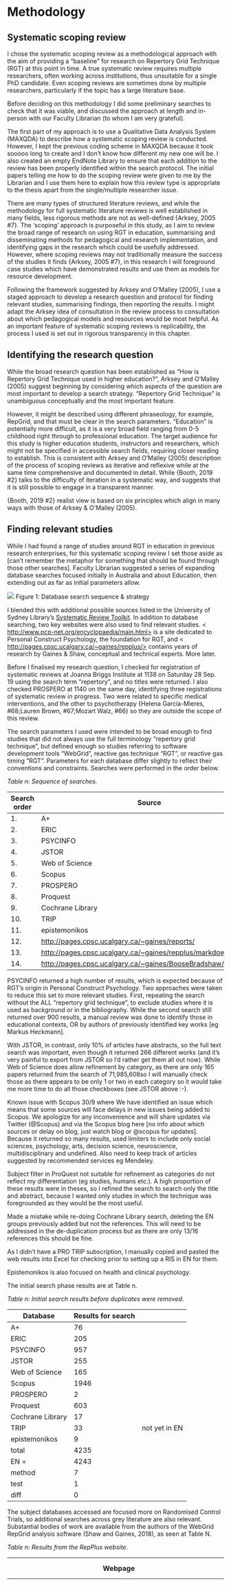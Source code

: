 # Methodology
## Systematic scoping review

I chose the systematic scoping review as a methodological approach with the aim of providing a “baseline” for research on Repertory Grid Technique (RGT) at this point in time. A true systematic review requires multiple researchers, often working across institutions, thus unsuitable for a single PhD candidate. Even scoping reviews are sometimes done by multiple researchers, particularly if the topic has a large literature base.

Before deciding on this methodology I did some preliminary searches to check that it was viable, and discussed the approach at length and in-person with our Faculty Librarian (to whom I am very grateful).

The first part of my approach is to use a Qualitative Data Analysis System (MAXQDA) to describe how a systematic scoping review is conducted. However, I kept the previous coding scheme in MAXQDA because it took sooooo long to create and I don’t know how different my new one will be. I also created an empty EndNote Library to ensure that each addition to the review has been properly identified within the search protocol. The initial papers telling me how to do the scoping review were given to me by the Librarian and I use them here to explain how this review type is appropriate to the thesis apart from the single/multiple researcher issue.

There are many types of structured literature reviews, and while the methodology for full systematic literature reviews is well established in many fields, less rigorous methods are not as well-defined {Arksey, 2005 #7}. The ‘scoping’ approach is purposeful in this study, as I aim to review the broad range of research on using RGT in education, summarising and disseminating methods for pedagogical and research implementation, and identifying gaps in the research which could be usefully addressed. However, where scoping reviews may not traditionally measure the success of the studies it finds {Arksey, 2005 #7}, in this research I will foreground case studies which have demonstrated results and use them as models for resource development.

Following the framework suggested by Arksey and O’Malley (2005), I use a staged approach to develop a research question and protocol for finding relevant studies, summarising findings, then reporting the results. I might adapt the Arksey idea of consultation in the review process to consultation about which pedagogical models and resources would be most helpful. As an important feature of systematic scoping reviews is replicability, the process I used is set out in rigorous transparency in this chapter.

## Identifying the research question
While the broad research question has been established as “How is Repertory Grid Technique used in higher education?”, Arksey and O’Malley (2005) suggest beginning by considering which aspects of the question are most important to develop a search strategy. “Repertory Grid Technique” is unambiguous conceptually and the most important feature.

However, it might be described using different phraseology, for example, RepGrid, and that must be clear in the search parameters. “Education” is potentially more difficult, as it is a very broad field ranging from 0-5 childhood right through to professional education. The target audience for this study is higher education students, instructors and researchers, which might not be specified in accessible search fields, requiring closer reading to establish. This is consistent with Arksey and O’Malley (2005) description of the process of scoping reviews as iterative and reflexive while at the same time comprehensive and documented in detail. While {Booth, 2019 #2} talks to the difficulty of iteration in a systematic way, and suggests that it is still possible to engage in a transparent manner.

{Booth, 2019 #2} realist view is based on six principles which align in many ways with those of Arksey & O'Malley (2005).    

## Finding relevant studies
While I had found a range of studies around RGT in education in previous research enterprises, for this systematic scoping review I set those aside as [can’t remember the metaphor for something that should be found through those other searches]. Faculty Librarian suggested a series of expanding database searches focused initially in Australia and about Education, then extending out as far as initial parameters allow.

![](../images/Christine_search.png)
Figure 1: Database search sequence & strategy

I blended this with additional possible sources listed in the University of Sydney Library’s [Systematic Review Toolkit](https://library.sydney.edu.au/research/systematic-review/?section=before-you-start). In addition to database searching, two key websites were also used to find relevant studies. < http://www.pcp-net.org/encyclopaedia/main.html> is a site dedicated to Personal Construct Psychology, the foundation for RGT, and < http://pages.cpsc.ucalgary.ca/~gaines/repplus/> contains years of research by Gaines & Shaw, conceptual and technical experts. More later.

Before I finalised my research question, I checked for registration of systematic reviews at Joanna Briggs Institute at 1138 on Saturday 28 Sep. 19 using the search term “repertory”, and no titles were returned. I also checked PROSPERO at 1140 on the same day, identifying three registrations of systematic review in progress. Two were related to specific medical interventions, and the other to psychotherapy {Helena García-Mieres,  #68;Lauren Brown,  #67;Mozart Walz,  #66} so they are outside the scope of this review.

The search parameters I used were intended to be broad enough to find studies that did not always use the full terminology “repertory grid technique”, but defined enough so studies referring to software development tools “WebGrid”, reactive gas technique “RGT”, or reactive gas timing “RGT”. Parameters for each database differ slightly to reflect their conventions and constraints. Searches were performed in the order below.

_Table n: Sequence of searches._

| Search order | Source                                                         |
|--------------|----------------------------------------------------------------|
| 1.           | A+                                                             |
| 2.           | ERIC                                                           |
| 3.           | PSYCINFO                                                       |
| 4.           | JSTOR                                                          |
| 5.           | Web of Science                                                 |
| 6.           | Scopus                                                         |
| 7.           | PROSPERO                                                       |
| 8.           | Proquest                                                       |
| 9.           | Cochrane Library                                               |
| 10.          | TRIP                                                           |
| 11.          | epistemonikos                                                  |
| 12.          | http://pages.cpsc.ucalgary.ca/~gaines/reports/                 |
| 13.          | http://pages.cpsc.ucalgary.ca/~gaines/repplus/markdown/        |
| 14.          | http://pages.cpsc.ucalgary.ca/~gaines/BooseBradshaw/index.html |

PSYCINFO returned a high number of results, which is expected because of RGT’s origin in Personal Construct Psychology. Two approaches were taken to reduce this set to more relevant studies. First, repeating the search without the ALL “repertory grid technique”, to exclude studies where it is used as background or in the bibliography. While the second search still returned over 900 results, a manual review was done to identify those in educational contexts, OR by authors of previously identified key works [eg Markus Heckmann].

With JSTOR, in contrast, only 10% of articles have abstracts, so the full text search was important, even though it returned 266 different works (and it’s very painful to export from JSTOR so I’d rather get them all out now). While Web of Science does allow refinement by category, as there are only 165 papers returned from the search of 71,985,608so I will manually check those as there appears to be only 1 or two in each category so it would take me more time to do all those checkboxes (see JSTOR above :-\).

Known issue with Scopus 30/9 where We have identified an issue which means that some sources will face delays in new issues being added to Scopus. We apologize for any inconvenience and will share updates via Twitter (@Scopus) and via the Scopus blog here [no info about which sources or delay on blog, just watch blog or @scopus for updates]. Because it returned so many results, used limiters to include only social sciences, psychology, arts, decision science, neuroscience, multidisciplinary and undefined. Also need to keep track of articles suggested by recommended services eg Mendeley.

Subject filter in ProQuest not suitable for refinement as categories do not reflect my differentiation (eg studies, humans etc.). A high proportion of these results were in theses, so I refined the search to search only the title and abstract, because I wanted only studies in which the technique was foregrounded as they would be the most useful.

Made a mistake while re-doing Cochrane Library search, deleting the EN groups previously added but not the references. This will need to be addressed in the de-duplication process but as there are only 13/16 references this should be fine.

As I didn’t have a PRO TRIP subscription, I manually copied and pasted the web results into Excel for checking prior to setting up a RIS in EN for them.

Epistemonikos is also focused on health and clinical psychology.

The initial search phase results are at Table n.

_Table n: Initial search results before duplicates were removed._


| Database         | Results for search |               |
|------------------|--------------------|---------------|
| A+               | 76                 |               |
| ERIC             | 205                |               |
| PSYCINFO         | 957                |               |
| JSTOR            | 255                |               |
| Web of Science   | 165                |               |
| Scopus           | 1946               |               |
| PROSPERO         | 2                  |               |
| Proquest         | 603                |               |
| Cochrane Library | 17                 |               |
| TRIP             | 33                 | not yet in EN |
| epistemonikos    | 9                  |               |
| total            | 4235               |               |
| EN =             | 4243               |               |
| method           | 7                  |               |
| test             | 1                  |               |
| diff             | 0                  |               |

The subject databases accessed are focused more on Randomised Control Trials, so additional searches across grey literature are also relevant. Substantial bodies of work are available from the authors of the WebGrid RepGrid analysis software (Shaw and Gaines, 2018), as seen at Table N.

_Table n: Results from the RepPlus website._

| Webpage                                                        | Results for search                                                                                                                                                                                                                                               |
|----------------------------------------------------------------|------------------------------------------------------------------------------------------------------------------------------------------------------------------------------------------------------------------------------------------------------------------|
| http://pages.cpsc.ucalgary.ca/~gaines/reports/                 | 197 less 1 duplicate, less 1 HTML 198 files in folder as added PDF, HTML & MOV from the HTML page So 195 pdf, 1 web page linked to 3 pdfs already included, and one movie framed in the page. [but file count is 198 because I also saved a PDF of the webpage]\ |
| http://pages.cpsc.ucalgary.ca/~gaines/repplus/markdown/        | 49 (1 duplicate = 48, Carol tutorial not file, just HTML folder = 47)                                                                                                                                                                                            |
| http://pages.cpsc.ucalgary.ca/~gaines/BooseBradshaw/index.html | 28 (no duplicates)                                                                                                                                                                                                                                               |


All PDF and Microsoft Word document files were downloaded from each web page. Folder contents were saved as text and compared with the links in each web page to identify duplicates or non-document files. One HTML page was saved as PDF and the embedded movie converted to current MP4 standards; two duplicates were removed.

I decided to read the Thesis first, after I convert it to text and pull it into MAXQDA. Then coded and summarised in ../../Summaries/Shaw recognised the tensions inherent in the need for educational contexts to connect personally meaningful concepts with established traditions and.docx.


I created a separate EN Library for these papers as they were likely to be foundational to the journal articles which would follow. I attempted to import the word documents to Mendeley to automatically attach citation data but that didn’t work for Boose. It worked slightly better for the Reports documents as they were mostly PDF. But then I needed to go through each document and review it. But then EN wouldn’t import the .xml or the .ris. So in the end I did this after I read Mildred’s thesis.
196 references were imported with Attachments. Started checking ID at 1523 25102019. Finished 24 by 1741. Break. Starting again at 2058 29102019. Several pathnames were incorrect in the links but could be resolved by inferring the missing path component/s. BEd at 2248 - rate of about 10 per hour. 0111 about 100 to do, do ten and then chore, then ten...

Continuing to progress at a rate of about 1 every 12 minutes. Once compared with master list, and double-checked against their web pages. I searched the text for the word "grid" to establish whether Repertory Grid was mentioned. When "grid" was found, I reviewed the context, removing articles where the word stem was not in relation to repgrid or webgrid (for example, grid computing). finished around 1230 Saturday 0211.

The list didn't match up smoothly because the Mendeley import assigned incorrect citation data to many of the records. I manually went through the list of files downloaded from the gaines site and updated the data at the same time that I pasted the abstracts into the spreadsheet and searched for RepGrid references in text. There were still several "rows" missing, so back to triple-check against the gaines site and the downloaded file lists.
Where there were discrepancies in publication titles, years or provenance, first preference was given to information within the document itself. The fallback then was to http://pages.cpsc.ucalgary.ca/~gaines/reports/.

Because they wrote so much together and cited each other frequently, it was important to go through all their joint and individual publications at the calgary reports page.

So after checking that everything on the reports page was in EndNote, I double checked that they were the right year, and removed accidental duplicates. I recorded the subset each record was in on the Gaines site, although they became more loosely construed over time and should not be considered prescriptive in my opinion.

Resolved modelling & supporting is a separate document which should be listed on page instead of duplicate title & abstract.

Cross check of 198 records complete.
Now check that I have them in the right buckets
bucket check done, there are 199 records in EN documented on the Excel sheet.

Spreadsheet of all Documents reviewed is at
T-and-B-Gaines-Shaw.xlsm. Of 197 documents located at /reports, 69 mention the Repertory Grid Technique. An EN Library of those 69 is at https://www.dropbox.com/sh/odh50wf5iapxj6t/AABeaZbFjGcvkh3c6A4T-DkXa?dl=0

Do I need to set out how I developed coding schemata? Probably not so relevant here. Decided to use my skeleton outline to being with. Then working from oldest work forwards.

-- while reviewing the documents to see which mentioned RepGrid/WebGrid, I noted in EndNote those that are either definitely, or may be, relevant to my studies. These occupy their own EN Libraries now and need to be brought into MAXDA. I have started coding in the 2018 version, and now need to convert my project to 2020 and set up a workflow with my new plan to use the iMac as main home machine, and laptop connected to large monitor in the Lab. '

Installing M2020 now, after making sure copy of most recent project is in Dropbox. It looks like the 2020 can leave files in their original EN folder location, so I will do some testing with the SSR method files, exporting them to a new EN folder and linking to 2020. I'm going to re-import the EN files, no, that's not a good idea because I'll have to keep updating the location each time I move computers. So I'll have to keep the EN files in Dropbox. BUT, most of the files are linked to a local EN library PDF folder. FAAAAAAAArk.

Looks like I'm going to have to either EN them on Dropbox or keep bundling them for transfer between computers. I'm going to go with option B, and have the EN Libraries in Dropbox as a backup / share only. BIG DECISION!

So even though the pathname is correct - no it isn't, because as a user here I am j. I should create my own login on this Mac. First I need to make sure the applications folder is top level. Yep, looks like it. Let's try now.

OK slight issue with not running multiple versions of Dropbox, tempted to try an Automator script but don't want to stuff up Jay's db so no. New version of file locations spreadsheet and the workflow will be:

1. Do EN on local machine, then copy library in named folder to /Volumes/eb/Dropbox/MAXQDA-Ex/MAXQDA_Exchange. From there, copy to local folder of next computer.
2. Do 2020 on local machine, then copy folder to the same Exchange folder for copying to local machine but this might not work depending on location of Externals. How can I do this most seamlessly? First see if I can reconnect the method PDFs in the 2020 project and then work backwards First restoring folder name that I had changed for consistency. Then  open the 2020 project. Then drag & drop PDFs missing from their EN folder, because this path should stay table if I copy from Applications folder between Macs. so I changed the folder name (but not library name) back again for consistency. same PDF trick for showing all the files simultaneously. Drag and drop does not replace file. Neither does import. Both look like they work but no effect. While I can't create a real dropnbox folder, I'll try a fake one.

That worked. Now I am left with one folder that points to one location for externals, and the other folders to a different location. And of course I have lots of coded sections in both. And if I bring them all in, they'll go out to a single externals folder instead of staying in their EN PDF folder which is where I'd like to keep them. So I will just have to suck it up with Arksey et al. until I have time to re-do the whole thing from EN, whch might not work the same way in 2020 as it did in 2018.

Now I have to stabilise the files across all the locations. Decided I would do an EN_exchange folder and the subfolder with current version of all files. Will stick with this, as Applications at top level on both Macs should be a stable location (I Hope). so basic structure is that for each of EN and 2020, there is a Folder in the applications folder of each Mac, containing:
1. the application
2. necessary support files
3. a sub-folder with option-f extension containing current project files.
At the moment, the 2020 folder has PDFs that shouldn't be there. I will use the next import from EN to test the viability of ENfolder location ongoing.

pdf NUMBERs in 2020 FOLDER inconsistent, leave until later as idea is no pdffs.

OK all consistent across MB, iM & Exchange folder.

Now will try new 2020 import from EN for a small set of files. Saved a backup of T&B in versions folder first.

New Library -Converted

Selected epistemonikos as it had a small number of files but more than one.
- Check that all abstracts are in place
- Find full text
- Rename attachments author-date-titles
- copy to new library (EN-epistemonikos.enl)
- export RIS
- import to 2020. I didn't check the 'external' checkbox, so will they import to 2020 and do they just end up loose in the folder? They come in in two new folders "references" and references> attachments. I moved the PDFs into the RIS folder which I retitled epistemonikos.

The links work!

but now all my Gaines/Shaw are disconnected... So I reckon I'll bring them in again to connect them properly.Only one document is really heavily marked up so I'll leave that in the original location and reimport all the others.

Problems with the rdb and tdb folders in EN being protected, stops me saving converted updated library. reopened on laptop, exported, now will try to transfer between comptuers. But 40 references and 56 PDFs? OK wait until tomorrow and try again.

 Re-exported libraries and no problems to exchange folder. Now re-import to 2020. The previous attempt has imported all the PDFs to an Externals folder 2020 created in Documents. Small Epistemonikos import went fine, but realise there is no way I can keep extenrals in their original location. The two Shaw papers I've marked up I need to find a creative way around, maybe through Merge?
 original PDF location snapshot. Now stuff is all over the place - in the Document folder and in the Applications folder. No rationale that I can see.

 OK now I have embedded all the PDFs, and then made them all externals to the Blexternals folder. But Did It Work?

 Total of 25 PDFs - how mnay in 2020? so it imported multiples linked to the dups. Have decided to start with a clean improt then merge and see what happens. Saving a copy of 2020 file. OK method done and it seems to be going OK.
 Now yes and maybe.
 MyYes and MyMaybe are subsets of all the papers reviewed for RepGrid/WebGrid.

 Well it just kept creating externals so I have put a support request in.

The next set of files to export from EN should be a small set, with procedure replicable as part of the SSR.


Then there are the books. I focused on the most recent volume of the most cited? Work by Fransella, Bay & Bannister.

One limitation of scoping reviews is that they do not provide an exhaustive and formal appraisal of evidence across the body of research {Arksey, 2005 #7}. This is a significant issue for health and medical research with randomised and controlled trials, but less problematic for this study, as any evaluative methods are likely to be highly variable and context-dependent. The systematic process of scoping is likely to be beneficial to our understanding of those evaluative methods and the situations in which they are found.

Persistent problems occurred with searching caused by cookie and adblocker issues. It was difficult to have effective privacy settings as well as save searches and set alerts. That meant I had to repeat several searches from the beginning, as what ever the problem was would only become clear when I tried to either save or set a search alert or export search results.

Now I am waiting for tech help, work on reducing the sets of files down to relevance.

First set, epistemonikos because the smallest, so a good way to

OK, have an idea to keep the PDFs in place. What about unchecking the "store in folder for external files"?

OK, so now it is leaving the PDFsin EN, which isn't bad, but it does mean they're inside the file, which IS bad. So there is nO way to keep then in EN. So now, will export to Blexternals.

Select PDFs in list, then Exernal Files > Store documents in folder for external files. But they are already "external files", in the EN location. I think it's the Saving As that is embedding the files.YES!!!! THAT'S THE PROBLEM!!!!!

I've sorted that out :-|

So now i have to gently replace the Arksey paper somehow.
Used  Teamwork> Teamwork Export: Data Exchange file write to create an exchange file with the two documents (RIS & PDF).
Opened M-Method 2020 and then...  Teamwork> Teamwork Import: reading from Exchange file data. It asked whether I wanted to import the RIS as new, so uncheck that box, andit looks like it recognises the PDFas the name is identical.

With heart in mouth, I click Next, it confirms 22 codes and 8 coded segments. Next. Overwrite existing segment boundaries with imported ones? yes. Other options are inner bounds, outer bounds and keep existing. 52 variables? not sure that I might want to delete those. Import.

Automatically creates a backup prior to Merge.

YEAH BABY!!! I've nailed it. So considerations:

a. Saving a copy duplicates the PDFs internally
b. When I want to bring in a new RIS containing previously coded PDFs, I can use the Export / Import to retain the coding.

OK.

Always start with an empty project file saved as the name of the import you're about to do so the PDFs don't get duplicated. Because I've been working on a version that included the original RIS DUMMY field.

Two more Shaw to come in, coded before I did the systematic thing, definitely in the YES set. Interactive came through alright, might need to adjust the thesis filename. Tried this, didn't automatically find target so manually set a target.

#LEGEND
summary: save project as makes all files internal

epistemoff.2020.

From a surface perspective, all the articles are about people in some kind of therapeutic engagement. For me, this is what i categorise as "clinical". I'm reviewing these articles further in 2020 to see which terms I should exclude from the next phase of search strategy.

While 2020 can't do Word Clouds from PDFs, you can select the PDF text and create a document from it, which can then be turned into a word cloud.

So systematically going through epistemonikos... Some PDFs are not textable. What if I modify the original pDF? Doesn't work. So need to run OCR on everything before import. Already done with CPSC. Only a couple of epistemonikos are images.

All text captured from article individually, then individual word clouds, qord frequencies and a consoldiated version to test stoplist words and exclusions. Current stoplist is at https://www.dropbox.com/sh/c17n3w17be32tsn/AACtCqpK-0JBpz4yomBFzkSla?dl=0.

I did have a set of gowords from prewious studies but I think i need to generate a research-led pne.
By row 100 in the all-epistemoniks the terms were starting to repeat with minor variations. New tab in spreadsheet https://www.dropbox.com/s/3mcz0w21l0ttvex/updated-stoplist-analysis.xlsx?dl=0 with discussion.

New stoplists uploaded: PCP-sometimes.txt
other-1118.txt
numbers.txt
clinical.txt

These can be used to reduce quantity of results in other searches.
Now another word cloud of the epistemonikos.
Showed that the stop lists didn't necessarily stop the words. So now I will go through and manually remove them from the frequ dialog in 2020. After manually adding those identified to the stop list, another frequency list and word cloud were created. Searching the frequency list for "education" returned five results - I need to output these with commentary tomorrow :-)

I am going to use 2020 to analyse those five results as a test base for the next set of records. I have already saved all the epistemonikos PDFs as text to do the word cloud and stop word analysis.

## Search Procedure:
1. Select all the documents
1. Click the magnifying glass. Nup.
1. Enter educat* (2020 searches for it appearing anywhere within the word). That didn't do anything.
Now trying the "Lexical Search" function from the Analysis tab.
Searched for "educat".
18 results. 9 in the text documents, and 9 in the PDFs. So I only have to search the PDFs, which will make it easier to contextualise the reference.

well, it's not a perfect duplication - they are referrig to the same passsages in the same work, but the PDF version provides a longer context string - that may be a setting: /Volumes/eb/Dropbox/Documents/-Fed/Termites-and-Butterflies/Documents/0_Chapters-see GitHub-repgrid/images/Screen Shot 2019-11-21 at 6.31.05 pm.png.

For now, I select the PDF documents and activate them then run search in activated documents only. I now just have 9.
Clicking the blue lines next to the search results takes you to that place in the document.
I reviewed each instance o the search string and recorded results in an excel table that I need to convert for here: /Volumes/eb/Dropbox/Documents/-Fed/Termites-and-Butterflies/Data/Document-Reviews/M-epistemonikios-results.xlsx

I also selected all the documents and Auto-Coded them as NO-clinical, with the segments including one sentence before and one after (a setting in the AutoCode dialogue).

OK
Now I need to reduce the next batch of files using the stoplists, and search using that process.

Next, the Cochrane Library things & protocol.

1. Check abstracts and full texts are in EN T&B Library before exporting sub-library.
2. Export .ris from sub-library into properly named folder

1. Do I need to put them in 2020? it's clear from titles and abstracts they're all clinical except one which is about satiety.

Will put them in and re-think. One PDF wobbly, one not found, two duplicates. Downloaded a related study just for interest on a Quality of Life modelling that is done with RepGrid.

1. Open empty 2020 project, and save as <name matching EN export>.

1. Import bibliographic data - go to EN option and select folder and .RIS, choose import option but not the store option
1. Search educa (to disambiguate from reduc•)

Again, none suitable, but this is too slow.

Realised I should turn my stop lists into global stop lists. Also clear that counselling should be added to the list - added them to the clinical list. I'll add it to the blank sp it will apply to future 2020 projects.

Now reviewing is going to get harder, so I have to come up with some kind of search strategy. Biggest issue is going to be getting the full-text of thousands of papers.

What are my aims? to provide   benchmark of how RepGrid has been operationalised in education, preferably higher education. This is a descriptive endeavour, with more depth and synthesis of those studies found in HE in my complete Literature Revie.

OK. Next run is A+ Education. What's your plan? No point bringing into 2020 without th PDFS.
Realise I also need to add the multiple software packages & webpages at some point.
Not a single full-text found.

Narrow the search strategy.
educa* (avoiding the reduce trap) AND "repgrid" OR "repertory grid" BUT NOT words in the clinical stoplist OR child OR children. Screen snot  at /Volumes/eb/Dropbox/Documents/-Fed/Termites-and-Butterflies/Command Files/APlus-search_strategy.png

Result is 55 hits in 55 documents (remembering I only have abstracts here). Manual review of the 55 and then I'll have to find the PDFs of those that fit the parameters.

What are the parameters? Used in what Lina would call an epistemic activity (see notes) in research and practice conducted in higher education. (And these studies will be mostly Autralian because Aplus).

This time instead of exporting before I code them and manually noting, I will code first and then export.

Abstracts read thoroughly for alignment with parameters:
- educational setting (not clinical education, eg adherence to medication regimes)
AND
- epistemic focus (knowledge construction or co-construction, metacognition, problem-solving/decision-making - that is a tough distinction, tacit knowledge elicitation)
OR
- collaboration focus (model-building, decision-making)
OR
- research focus (educational researchers using repgrid as a survey instrument) - here "educational" is the tricky bit, because what about transformed sound and other good papers like that. Maybe it's a more nuanced breakdown into things that are hard to research with traditional instruments. So have a category for all those other non-clinical/psych/counselling research which is excluded, and another for other types of research, maybe separate out marketing later, then look within the other papers at types of research which have used the grid where other things don't work.

so does that mean I should look at those tags specifically? go back and look at the studies you've coded so far.

I need two levels of coding again, like with the Shaw & Gaines papers. One level solely for he SSR, and another for me. Do mine on the second pass after first chunking them in or out.

Coding at this time ignores relevance to me, just inclusion or not. Will re-code those already done as follows and update as we go.

| Setting                    | Epistemic Activities         | Research |                                          | Something Else           | Tools |
|----------------------------|------------------------------|----------|------------------------------------------|--------------------------|-------|
| Police Training            | Conceptual Mapping           | Survey   | prevailing discourses in police training | Interdisciplinary        |       |
| Employers & School Leavers | Teaching Tool need more info |          | design activities                        | Intercultural            |       |
| Teacher Education          | Team decision-making         |          | preferences                              | Focus on PCP             |       |
| Stakeholders               | Model Building               |          | personal characteristics                 | Professional Development |       |
| Unsure of level            | Collaboration skills         |          | thinking and behaviour                   |                          |       |
| Adult Ed                   | Leadership                   |          | experiences and perceptions              |                          |       |
| Other                      | Knowledge Elicitation        |          | relationships                            |                          |       |
| Market Research            | Decision-Making              |          | teamwork                                 |                          |       |
| Therapeutic                | Problem-Solving              |          | conceptual understanding                 |                          |       |
| Clinical                   | Metacognition                |          | assessment criteria                      |                          |       |
| School Ed                  | Knowledge Co/nstruction      |          |                                          |                          |       |
| Higher Ed                  |                              |          |                                          |                          |       |


Have made some changes to the code tree which I will update every now and again. Decided I would not separate TAFE and Higher Ed settings as there are enough common features - especially about survey research rather than teaching. Schools coded as such hen referred to as "school" in Abstract or keywords, Unsure codes will check to confirm.
Consider having some kind of Literacy code along with Inters. Maybe that can come out of text analysis.
OK realise I need to include in the survey section what the survey was about. Going back over the ten papers  now.

Need to go back and refine all those "student" teachers differently to non pre-service? Text analysis should help with that. Maybe just code them also as HE.

I think I also need to go back to tease out the 'classroom teaching' as there are a lot of those. Also need to add who was surveyed, teachers, students, stakeholders? No, HE means students unless it's also Teacher Ed.
I have put beliefs in with experiences and perceptions.
practice goes in with behaviour but might change code name
code table updated in /Applications/MAXQDA/MAXQDAƒ/APlus-code-plus-legacy.xlsx and main sheet at https://www.dropbox.com/s/1eiygm8w2ky89se/Termites-and-Butterflies.xlsm?dl=0

so what is my search plan, given the coding so far... see the T&B spreadhseet logic & strategy tabs

Narrow the search strategy.
educa* (avoiding the reduce trap) AND "repgrid" OR "repertory grid" BUT NOT words in the clinical stoplist OR child OR children. Screen snot  at /Volumes/eb/Dropbox/Documents/-Fed/Termites-and-Butterflies/Command Files/APlus-search_strategy.png

Re-run all prior searches to see if they fit, then re-code.
Identify new codes required.
Export codes from 2020, remove all the auto-assigned ones, keep only the Tools/Setting/Epistemic/Research/Something Else categories for now. Will see what coding S&G adds to this set.

1. Gaines & Shaw from RepPlus site - all 197 of them :-| Yess and Maybes already in, adding the Nos now. Should I use the same strategy? Run and test. Particularly beccause there are mostly pre-1980s conference papers so abstracts might be short. In A+, all I had was abstracts. I have all the full papers from G&S. I will search the papers rather than abstracts> Or do both and see what the difference is.

1. Search document system. Select, Analysis tab, Extended Lexical search, Open saved search called aPlus-ssearch.sea </Applications/MAXQDA/MAXQDAƒ/aPlus-search.sea> : all educa*; one "repertory grid" repgrid; none patient
patients
medication
medicine
medicines
clinical
clinician
depression
surgery
therapy
psychosis
psychoses
disease
pgi
schizophrenia
clinic
chronic
med
nr
recovery
depression
trial
counsel
counselling child children

32 hits in 32 documents and 3 document groups.
It searched both abstracts and PDFs. The 32 documents are listed in the RepPlus-searched tab of T&B.

Repeat trying RIS only: 6 Results'
Repeat PDF only expect 32 results - 26 hits 26 docs 3 groups.
Overlap?
Coped and pasted into sheet and then realised that the RIS only have author-year and not the document title. So a manual check of the PDF to which the RIS is linked. Activated all the RIS, repeat search, only one overlap. Probably stoplist kicking in.
Now manual check of those identified, and not identified, so see if search is accurate enough. Repat searches and make a set of each RIS, PDF and NotID.
Coded
- Lex-search-PDFs
- Lex-search-RIS

"Document variables, which display how often a code exists (their source is acknowledged as “code”) can be transformed into a binary variable by clicking on the  “COnvert to boolean variable” button. After it is transformed the variable will not show, how often a code has been assigned in the document, but if it has been assigned in this document or not."

Selected codes, right-click and   "Transform to document variable".
A column is added for each in the Data Editor window, with the number of codings as an integer.
In the Document Variables List, click the Categorical checkbox.
Click the Convert to Boolean button
Mixed Methods Tab, Activate documents by Variables
Conditions Lex-search-RIS=0 AND Lex-search-RIS=0 -> Creates a saved set
Also found on the Code More.. contextual menu an Invert Activation option.

But now activated, how do I apply a code to them?
Can I do it programmatically through a variable?
Repeat previous actions with Lex-search-NO
Can't use normal coding because no text selected in the Documents

In Data Editor for Document Variables, I can click each of the Lex codes in turn to sort by code. Clicking RIS, then PDF, then NO means that all the documents with the first two codes are at the top/bottom of the list. Can't also show only Activated documents.

Can't select multiple documents. Can't input as in the click the NO box manually. I think I will just have to leave it as a set for now. The purpose is only to double check the search strategy.

What is my purpose?  To see if all the documents that I want to find were found. So I need to go through all those that didn't make the cut to see any parameters I need to change. A new code for those called Lex-MISS

eek! working in backup and know I can't save as... Repeat.

OK have the set re-created, now will work through all uncoded documents searching for educ* in both abstract and PDF. All documents that "should" have been picked up will be coded with Lex-MISS. Sorted by name because sometimes that turns out to be helpful. Immediately helpful because at least the Folder (which contains both RIS and PDF) and author / year are easy to compare.

Start 20191128 20:20
Tried Export Components to Project Files produced a detailed xlsx - I wanted the document titles to keep a record as I checked. Sheet "Coded Segments" column C contained the Code, separating those in the "Other" folder from the Lex-search files. This was accidental but useful.

 Problem was that when I filtered the documents to only show "other", I couldn't then subtotal them on the same page. Remove subtotoals.aha! remembered there's a conditional formatting that colours duplicates. then can I sort by colour? Way too much data, slow to manipulate. Can I export Sets as part of the document system? Nope, not included in the xport/. OK, links export should pick up one document per PDF if I get links just for th ePDFs. Realise it's easier to split into PDF not found and RIS not found, RIS will have extra links like URLs in them.

 Go back to Data Editor - all documents. click by hand NO on everything that's not PDF or RIS. Then I want to repeat the search but without "Psychology" as a stop word and see if I get a comparable list.

 OK Exported variables out to Excel. Use filters to identify documents with 0 in RIS or PDF variable and add a 1 into NO. Tested and 26 found with 1 in PDF and 6 in RIS so correct set. SORT so selection is easier. Reimported. It added some new RIS-specific fields, but looks like it worked to set NO to 1. I changed the variable name to indicate that it denotes those works not found by the first pass of searching.

 Going back and double-checking this document, there were 362 records, one of which will have been the duplicate PDF. So the 361 00 is correct. On checking, I found 32 records that weren't in any of the three sets (my manual intervention clearly failed.) I did this in Excel, but how should I do i in 2020? [now finds 7 RIS, still 26 PDF, NOTIDd1 301; there are 393 named documents]

 Used mixed methods activate by variable with all three AND=0; there are the 60 documents, all EN except one; the PDF uncoded, EN coded. Go to Analysis, summary grid with EN activated to see if any had been "set" coded NOPE none. I think this was just error on my part, still not sure about the odd number of records. But now will code that unfound set and it should then be empty. Not quite accurate to say missed here, but investigation worthwhile and so was review.



 | Set                                    | Parameters                                                                                                                 | Number |
 |----------------------------------------|----------------------------------------------------------------------------------------------------------------------------|--------|
 | Lex-search-NOTIDd1=1                   | Should be identical, as I added the NOT variable manually                                                                  | 300    |
 | Lex-search-PDFs=0 AND Lex-search-RIS=0 | All documents that did not have either variable = 1 (that is, those not found in the first pass over RIS and PDF documents | 361    |

#### What accounts for the difference?
Export both sets of variables to Excel: /Volumes/eb/Dropbox/Documents/-Fed/Termites-and-Butterflies/Data/RepPlus-Doc-Set-Variables-Compare.xlsx

Sort by RIS_Title, Conditional formatting, format unique values green (those without matching PDF or RIS), then filter by cell colour. 31 unique values in PDF/RIS; 80 unique in the NotIDd1. maybe I need to combine the sheets and then check?


 Now I will re-run the search without psychology in the stop words. It's not there already!

 patient
 patients
 medication
 medicine
 medicines
 clinical
 clinician
 depression
 surgery
 therapy
 psychosis
 psychoses
 disease
 pgi
 schizophrenia
 clinic
 chronic
 med
 nr
 recovery
 depression
 trial
 counsel
 counselling
 child
 children

Difficult to know what's ruling it out so I am going to hand check all the NOTIDd1 and code them, Keeping an eye on what the stoppers are, or whether it's accurate.
I can code with MISS those that should have been found and run a lexical analysis on them.
I can code with anothe NO those that were rightly ignored.
Then I can compare with the Variables-Mod sheet if I think I've missed anything.

When NO coding, selecting enough of the document to make it clear why not.
If MISS and NO together, means should have been picked up for the term but is not relevant to education context. [this not really rigid - be more specific]

Decided the feedback trainer papers that are technical are not included. Many of the Gaines papers were about training feedback systems to train control techs, or generally about the usefulness of computers in Ed. Not RepGrid.Mostly also perceptual motor skills, can group by that on another pass. "human controller" search should get all these.human adaptive controller, feedback training, learning machine,

Realised that the MISSs so far have been Ed but not RepGrid. Reclassify NO to No RepGrid no Ed and MISS to only those with both.

Searching documents by hand for these terms.

Those rightly ignored coded as NO.

So. Those that were not found before, but which contained "educa*" AND "grid" weren't found in some cases because the search parameters specified "repgrid" or "repertory grid".

How do I find them in 2020?
They will all be coded with MISS. Turns out I coded them NotIDd1. Is that bad? It will depend if any of the NO also have this code because they are in the set that wasn't found. Don't think it's a problem.

| Code               | Definition                                                                                                                                                                                                                                                                   |
|--------------------|------------------------------------------------------------------------------------------------------------------------------------------------------------------------------------------------------------------------------------------------------------------------------|
| Lex-search-NO      | does not meet query parameters including having "repertory grid" OR repgrid AND educa*on first pass AND after manual review                                                                                                                                                  |
| Lex-search-NOTIDd1 | not found in RIS or PDFs but DOES meet SOME query parameters including having educa* and "grid" but some have repertory grid or repgrid, so must have stopwords, while others have webgrid or other *grid - manual search was for grid to see extent of this potential issue |
| Lex-search-RIS     | met query parameters on first pass in EN record                                                                                                                                                                                                                              |
| Lex-search-PDFs    | met query parameters on first pass in PDF record                                                                                                                                                                                                                             |

still a bit shaky on these numbers.

realised I am getting codes and variables confused - I had converted the previous codes to variables but not the most recent. Decided just to do the NO as there will only be one of those for each document (one per RIS one per PDF)- can be binarised as before anyway.

1. co to code system
1. select code
1. right click -> transform to document variable
1. select document system
1. Variables menu -> list of document Variables
1. Click the variable, then command-B or the little 101 button to convert


### Analyse these results - how reliable are they for larger data review?
1. Select set
1. Activate all Documents
1. Analysis tab  

It left the original coding intact.



---
so now I'm ready to tidy things up a bit...
Records searched (separate EN and PDF)
Overlap in ES is one more EN than PDF. 63rd gaines 1976
it is because PDF is unavailable:
RPRT
Some notes on the provision of data acquisition, processing and retrieval in the small EDP environment.
Gaines, B. R.
1976
Colchester, UK
Department of Electrical Engineering Science, University of Essex
Whilst the conventional image of EDP computer is as a 'number cruncher' providing large-scale computational resources for a high throughput of numerical calculations, there are an increasing number of small EDP applications whose requirements are primarily those of accurate data acquisition, communication, storage and retrieval, rather than calculation. Even the classical database computations of search, sort and merge, are not dominant in these applications since the prime requirement is simple storage rather than global analysis.
 (Gaines, B. R. - 1976 , Pos. 1-7)
---

back to excel for the summing up


Searched 196 from RepPlus site, I need to know which of those are not NO.

Mixed methods tab -> activate documents by variables - Lex-search-NO =1 -> New set -> sort by name, then manuall highlight PDF? there isn't a document type variable. Well PDF is a variable in the Lex-search-PDF found set, and then I could manually remove the NOTIDd1?

I will do two sets for now.
Lex-search-PDFs=1 = *29 Documents*

and

Lex-search-NOTIDd1=1 AND Lex-search-NO=0 AND Lex-search-PDFs=0
1 removed "grid" only, related to computer programming - hyperverse
1 removed no "grid" at all: Shaw-1979-Personal learning through the comput.pdf (Shaw, M. L. G. - 1979 , Pos. 8) no grid but it is about SOCIOGRIDS and so relevant
Problem with NotIDd1 being both variable and code is that if incorrect can't redo variable easily.

So just for this messy group I will add another code that tells me if it should be yes or should be NO.

SBF - shuld have been found -> educa* & repgrid 'repertory grid' then check stopwords
NFB - should not have been found but know it's relevant.

working htrough set *Lex-search-NOTIDd1=1 AND Lex-search-NO=0* so not found, and not dismissed in the first review

every document in the set should end up with  one of these or a NO.
NO prob won't help so also doing NO review 2

DONE.

Time to consolidate project across computers and do some separation of method from methodology here. 

28 Documents







There were x many of these.

Others which did have "repertory grid" & "educa*" must have had stopwords in the them.

There were x of these.
The stopwords most occurring were

This allows me to refine the next, larger, search.

Lots of modelling = coded for later
Look up semantic networks later
Lots of foundational CSCL
Looks like those that were missed had "grid" with a prefix other than rep
"knowledge representation"
"concept maps"
"knowledge acquisition"
"knowledge maps"
Collabor*
agents
rules

peer for PR
intervention for PR



Coding modelling even if no RepGrid for post-review.

To go to the document that a memo is in from the overview, click the row and the document or code will be higlighted in the browser.


## library hell below

at Library today thinking I should apply same search strategies to books & book chapters. how can I get all those stop words into my library search? I'll paste them in one by one. Can only have four paramters. test which are the most effective. With frist four terms, >8000 results.

Limiters are definitely not working, chose sixth down in list at random and a keyword is psychotherapy, which should have been caught by my psycho* NOT. Try psychotherapy in full. It is still in the list. Updated search parameters from Any Field to Subject. No effect.

OK new approach is all those, plus filter subject to only include Repertory Grid Technique, Repertory Grid, Education, Repertory Grid Method, Higher Education. only 2943 results, but still including psychotherapy results. Will have to filter by keyword in 2020 using stopwords there. How doI get the ris out of the Library?

https://sydney.primo.exlibrisgroup.com/discovery/search?query=any,contains,%22repertory%20grid%22,OR&query=any,contains,repgrid,AND&query=sub,contains,education,NOT&query=sub,contains,patient*,NOT&query=sub,contains,psychotherapy,NOT&query=sub,contains,clinic*,NOT&query=sub,contains,counsel*,AND&tab=Everything&search_scope=MyInst_and_CI&sortby=date_a&vid=61USYD_INST:sydney&mfacet=topic,include,Repertory%20Grid%20Technique,1&mfacet=topic,include,Repertory%20Grid,1&mfacet=topic,include,Education,1&mfacet=topic,include,Repertory%20Grid%20Method,1&mfacet=topic,include,Higher%20Education,1&lang=en&mode=advanced&offset=0&pcAvailability=true&came_from=sort

##same search from home resulted in 2935 results!

Search parameters are at /Users/eb/Desktop/Screen Recording 2019-12-03 at 8.06.14 pm.mov
So, 50 max export and no way to limit to books and chapters.
Let's party

stuck on this page https://sydney.primo.exlibrisgroup.com/discovery/search?query=any,contains,%22repertory%20grid%22,OR&query=any,contains,repgrid,AND&query=sub,contains,education,NOT&query=sub,contains,patient*,NOT&query=sub,contains,psychotherapy,NOT&query=sub,contains,clinic*,NOT&query=sub,contains,counsel*,AND&tab=Everything&search_scope=MyInst_and_CI&sortby=date_a&vid=61USYD_INST:sydney&mfacet=topic,include,Repertory%20Grid%20Technique,1&mfacet=topic,include,Repertory%20Grid,1&mfacet=topic,include,Education,1&mfacet=topic,include,Repertory%20Grid%20Method,1&mfacet=topic,include,Higher%20Education,1&lang=en&mode=advanced&offset=900&pcAvailability=true&came_from=sort
only loading 900 to 920. reset

so now the search is only showing 1195 Results
and it;s changed the year dates
when i go back and manually remove the dates I get 2395 results again


trying FF
nightmare emailed support again - nobody there today on chat or phone and no reply.

Tried search this afternoon from home logged in and 1147 results Screen Shot 2019-12-04 at 5.30.45 pm.png

Give up and go back to RepPlus.















(This is a note to myself to table up the participants in the studies - low numbers?)



---
What are the advantages of a ssr?

What do examples of SSR look like?
-

Why?

RepGrid is not effectively operationalised {McKellar, 2014 #1} in educational contexts where it could be of value.

The search should be inclusive {McKellar, 2014 #1}








Remember to go back later on an merge the semi-dup RIS variables.



So I'm bringing the files into 2020 for ths scoping review because it allows me to use machine anlaysis as well as my own views to identify relevant materials.
